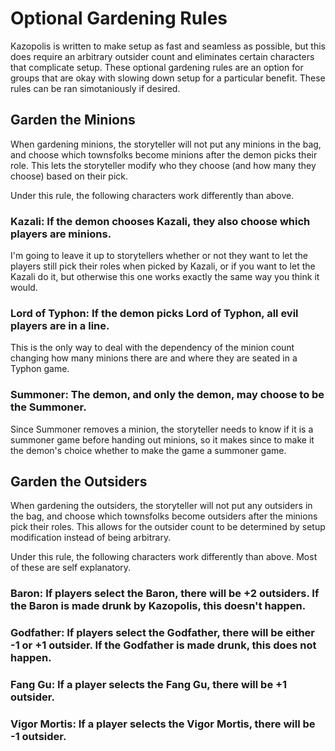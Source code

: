 # Optional Gardening Rules

Kazopolis is written to make setup as fast and seamless as possible, but this does require an arbitrary outsider count and eliminates certain characters that complicate setup. These optional gardening rules are an option for groups that are okay with slowing down setup for a particular benefit. These rules can be ran simotaniously if desired.

## Garden the Minions

When gardening minions, the storyteller will not put any minions in the bag, and choose which townsfolks become minions after the demon picks their role. This lets the storyteller modify who they choose (and how many they choose) based on their pick. 

Under this rule, the following characters work differently than above.

### Kazali: If the demon chooses Kazali, they also choose which players are minions.

I'm going to leave it up to storytellers whether or not they want to let the players still pick their roles when picked by Kazali, or if you want to let the Kazali do it, but otherwise this one works exactly the same way you think it would.

### Lord of Typhon: If the demon picks Lord of Typhon, all evil players are in a line.

This is the only way to deal with the dependency of the minion count changing how many minions there are and where they are seated in a Typhon game.

### Summoner: The demon, and only the demon, may choose to be the Summoner.

Since Summoner removes a minion, the storyteller needs to know if it is a summoner game before handing out minions, so it makes since to make it the demon's choice whether to make the game a summoner game.

## Garden the Outsiders

When gardening the outsiders, the storyteller will not put any outsiders in the bag, and choose which townsfolks become outsiders after the minions pick their roles. This allows for the outsider count to be determined by setup modification instead of being arbitrary.

Under this rule, the following characters work differently than above. Most of these are self explanatory.

### Baron: If players select the Baron, there will be +2 outsiders. If the Baron is made drunk by Kazopolis, this doesn't happen.

### Godfather: If players select the Godfather, there will be either -1 or +1 outsider. If the Godfather is made drunk, this does not happen.

### Fang Gu: If a player selects the Fang Gu, there will be +1 outsider.

### Vigor Mortis: If a player selects the Vigor Mortis, there will be -1 outsider.

